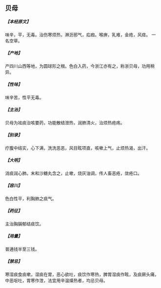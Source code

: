 ## 贝母

##### 【本经原文】
味辛，平，无毒。治伤寒烦热，淋沥邪气，疝瘕。喉痹，乳难，金疮，风痉。
一名空草。
##### 【产地】
产四川山西等地，为圆球形之根。色白入药，今浙江亦有之，称浙贝母，功用稍异。
##### 【性味】
味辛苦，性平无毒。
##### 【主治】
贝母为袪痰治咳要药，功能散结泄热，润肺清火，治烦热疮疡。
##### 【别录】
疗腹中结实，心下满，洗洗恶恶，风目眩项直，咳嗽上气，止烦热渴，出汗。
##### 【大明】
消痰润心肺。末和沙糖丸含之，止嗽，烧灰油调，传人畜恶疮，敛疮口。
##### 【容川】
色白性平，利胸肺之痰气。
##### 【药征】
主治胸膈郁结痰饮。
##### 【用量】
普通钱半至三钱。
##### 【禁忌】
寒湿痰食痰嗽，湿痰在胃，恶心欲吐，痰饮作寒热，脾胃湿痰作眩，及痰厥头痛，中恶呕吐，胃寒作泄，法宜用辛温燥热者，均忌贝母。